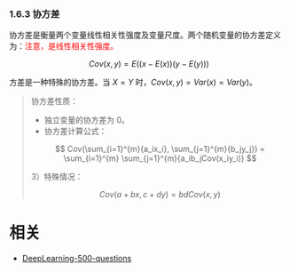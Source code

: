 

### 1.6.3 协方差

协方差是衡量两个变量线性相关性强度及变量尺度。两个随机变量的协方差定义为：<span style="color:red;">注意，是线性相关性强度。</span>

$$
Cov(x,y)=E((x-E(x))(y-E(y)))
$$

方差是一种特殊的协方差。当 $X=Y$ 时，$Cov(x,y)=Var(x)=Var(y)$。

> 协方差性质：
>
> - 独立变量的协方差为 0。
> - 协方差计算公式：
>
> $$
> Cov(\sum_{i=1}^{m}{a_ix_i}, \sum_{j=1}^{m}{b_jy_j}) = \sum_{i=1}^{m} \sum_{j=1}^{m}{a_ib_jCov(x_iy_i)}
> $$
>
>
> 3）特殊情况：
>
> $$
> Cov(a+bx, c+dy) = bdCov(x, y)
> $$







# 相关

- [DeepLearning-500-questions](https://github.com/scutan90/DeepLearning-500-questions)
